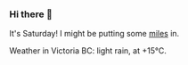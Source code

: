 ### Hi there :wave:

It's Saturday! I might be putting some [miles](https://www.strava.com/athletes/889963) in.

Weather in Victoria BC: light rain, at +15°C.
